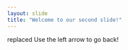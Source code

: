 ```yaml
---
layout: slide
title: "Welcome to our second slide!"
---
```

replaced
Use the left arrow to go back!
